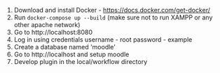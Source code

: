 1. Download and install Docker - https://docs.docker.com/get-docker/
2. Run ``` docker-compose up --build ``` (make sure not to run XAMPP or any other apache network)
3. Go to http://localhost:8080
4. Log in using credentials
    username - root
    password - example
5. Create a database named 'moodle'
6. Go to http://localhost and setup moodle
7. Develop plugin in the local/workflow directory